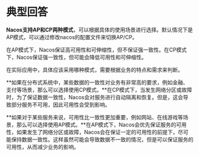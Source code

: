 # 典型回答


**Nacos支持AP和CP两种模式**，可以根据具体的使用场景进行选择。默认情况下是AP模式，可以通过修改nacos的配置文件来切换AP/CP。



在AP模式下，Nacos保证高可用性和可伸缩性，但不保证强一致性。在CP模式下，Nacos保证强一致性，但可能会降低可用性和可伸缩性。



在实际应用中，具体应该采用哪种模式，需要根据业务的特点和需求来判断。



**如果在分布式系统中，某些数据的一致性对业务有非常高的要求，例如金融、支付等场景，那么可以选择使用CP模式。**在CP模式下，当发生网络分区或故障时，为了保证数据一致性，Nacos会对服务进行自动隔离和恢复。但是，这会导致部分服务不可用，因此可用性会受到影响。



**如果对于某些服务来说，可用性比一致性更加重要，例如网站、在线游戏等场景，那么可以选择使用AP模式。**在AP模式下，Nacos会优先保证服务的可用性，如果发生了网络分区或故障，Nacos会在保证一定的可用性的前提下，尽可能保持数据一致性。这样虽然可能会导致数据不一致的情况，但是可以保证服务的可用性，从而减少业务的影响。

